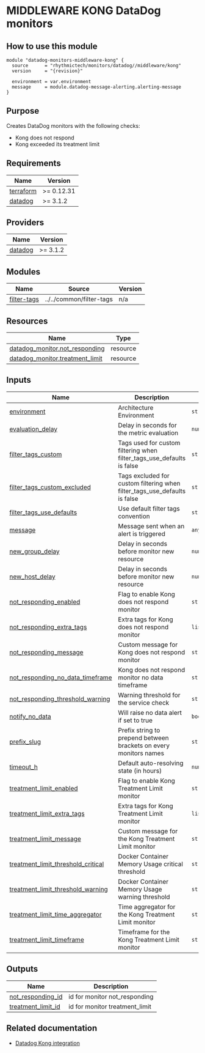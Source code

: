 # MIDDLEWARE KONG DataDog monitors

## How to use this module

```hcl
module "datadog-monitors-middleware-kong" {
  source      = "rhythmictech/monitors/datadog//middleware/kong"
  version     = "{revision}"

  environment = var.environment
  message     = module.datadog-message-alerting.alerting-message
}

```

## Purpose

Creates DataDog monitors with the following checks:

- Kong does not respond
- Kong exceeded its treatment limit

<!-- BEGIN_TF_DOCS -->
## Requirements

| Name | Version |
|------|---------|
| <a name="requirement_terraform"></a> [terraform](#requirement\_terraform) | >= 0.12.31 |
| <a name="requirement_datadog"></a> [datadog](#requirement\_datadog) | >= 3.1.2 |

## Providers

| Name | Version |
|------|---------|
| <a name="provider_datadog"></a> [datadog](#provider\_datadog) | >= 3.1.2 |

## Modules

| Name | Source | Version |
|------|--------|---------|
| <a name="module_filter-tags"></a> [filter-tags](#module\_filter-tags) | ../../common/filter-tags | n/a |

## Resources

| Name | Type |
|------|------|
| [datadog_monitor.not_responding](https://registry.terraform.io/providers/DataDog/datadog/latest/docs/resources/monitor) | resource |
| [datadog_monitor.treatment_limit](https://registry.terraform.io/providers/DataDog/datadog/latest/docs/resources/monitor) | resource |

## Inputs

| Name | Description | Type | Default | Required |
|------|-------------|------|---------|:--------:|
| <a name="input_environment"></a> [environment](#input\_environment) | Architecture Environment | `string` | n/a | yes |
| <a name="input_evaluation_delay"></a> [evaluation\_delay](#input\_evaluation\_delay) | Delay in seconds for the metric evaluation | `number` | `15` | no |
| <a name="input_filter_tags_custom"></a> [filter\_tags\_custom](#input\_filter\_tags\_custom) | Tags used for custom filtering when filter\_tags\_use\_defaults is false | `string` | `"*"` | no |
| <a name="input_filter_tags_custom_excluded"></a> [filter\_tags\_custom\_excluded](#input\_filter\_tags\_custom\_excluded) | Tags excluded for custom filtering when filter\_tags\_use\_defaults is false | `string` | `""` | no |
| <a name="input_filter_tags_use_defaults"></a> [filter\_tags\_use\_defaults](#input\_filter\_tags\_use\_defaults) | Use default filter tags convention | `string` | `"true"` | no |
| <a name="input_message"></a> [message](#input\_message) | Message sent when an alert is triggered | `any` | n/a | yes |
| <a name="input_new_group_delay"></a> [new\_group\_delay](#input\_new\_group\_delay) | Delay in seconds before monitor new resource | `number` | `300` | no |
| <a name="input_new_host_delay"></a> [new\_host\_delay](#input\_new\_host\_delay) | Delay in seconds before monitor new resource | `number` | `300` | no |
| <a name="input_not_responding_enabled"></a> [not\_responding\_enabled](#input\_not\_responding\_enabled) | Flag to enable Kong does not respond monitor | `string` | `"true"` | no |
| <a name="input_not_responding_extra_tags"></a> [not\_responding\_extra\_tags](#input\_not\_responding\_extra\_tags) | Extra tags for Kong does not respond monitor | `list(string)` | `[]` | no |
| <a name="input_not_responding_message"></a> [not\_responding\_message](#input\_not\_responding\_message) | Custom message for Kong does not respond monitor | `string` | `""` | no |
| <a name="input_not_responding_no_data_timeframe"></a> [not\_responding\_no\_data\_timeframe](#input\_not\_responding\_no\_data\_timeframe) | Kong does not respond monitor no data timeframe | `string` | `10` | no |
| <a name="input_not_responding_threshold_warning"></a> [not\_responding\_threshold\_warning](#input\_not\_responding\_threshold\_warning) | Warning threshold for the service check | `string` | `3` | no |
| <a name="input_notify_no_data"></a> [notify\_no\_data](#input\_notify\_no\_data) | Will raise no data alert if set to true | `bool` | `true` | no |
| <a name="input_prefix_slug"></a> [prefix\_slug](#input\_prefix\_slug) | Prefix string to prepend between brackets on every monitors names | `string` | `""` | no |
| <a name="input_timeout_h"></a> [timeout\_h](#input\_timeout\_h) | Default auto-resolving state (in hours) | `number` | `0` | no |
| <a name="input_treatment_limit_enabled"></a> [treatment\_limit\_enabled](#input\_treatment\_limit\_enabled) | Flag to enable Kong Treatment Limit monitor | `string` | `"true"` | no |
| <a name="input_treatment_limit_extra_tags"></a> [treatment\_limit\_extra\_tags](#input\_treatment\_limit\_extra\_tags) | Extra tags for Kong Treatment Limit monitor | `list(string)` | `[]` | no |
| <a name="input_treatment_limit_message"></a> [treatment\_limit\_message](#input\_treatment\_limit\_message) | Custom message for the Kong Treatment Limit monitor | `string` | `""` | no |
| <a name="input_treatment_limit_threshold_critical"></a> [treatment\_limit\_threshold\_critical](#input\_treatment\_limit\_threshold\_critical) | Docker Container Memory Usage  critical threshold | `string` | `20` | no |
| <a name="input_treatment_limit_threshold_warning"></a> [treatment\_limit\_threshold\_warning](#input\_treatment\_limit\_threshold\_warning) | Docker Container Memory Usage warning threshold | `string` | `0` | no |
| <a name="input_treatment_limit_time_aggregator"></a> [treatment\_limit\_time\_aggregator](#input\_treatment\_limit\_time\_aggregator) | Time aggregator for the Kong Treatment Limit monitor | `string` | `"min"` | no |
| <a name="input_treatment_limit_timeframe"></a> [treatment\_limit\_timeframe](#input\_treatment\_limit\_timeframe) | Timeframe for the Kong Treatment Limit monitor | `string` | `"last_15m"` | no |

## Outputs

| Name | Description |
|------|-------------|
| <a name="output_not_responding_id"></a> [not\_responding\_id](#output\_not\_responding\_id) | id for monitor not\_responding |
| <a name="output_treatment_limit_id"></a> [treatment\_limit\_id](#output\_treatment\_limit\_id) | id for monitor treatment\_limit |
<!-- END_TF_DOCS -->
## Related documentation

* [Datadog Kong integration](https://docs.datadoghq.com/integrations/kong/)

